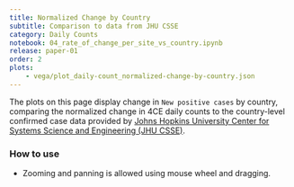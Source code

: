 ```yaml
---
title: Normalized Change by Country
subtitle: Comparison to data from JHU CSSE
category: Daily Counts
notebook: 04_rate_of_change_per_site_vs_country.ipynb
release: paper-01
order: 2
plots:
    - vega/plot_daily-count_normalized-change-by-country.json
---
```


The plots on this page display change in `New positive cases` by country, comparing the normalized change in 4CE daily counts to the country-level confirmed case data provided by [Johns Hopkins University Center for Systems Science and Engineering (JHU CSSE)](https://systems.jhu.edu/research/public-health/ncov/).

### How to use

- Zooming and panning is allowed using mouse wheel and dragging.